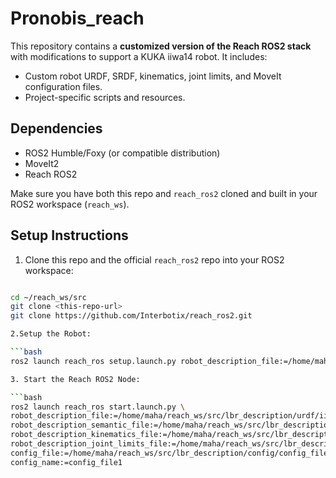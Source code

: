 # Pronobis_reach

This repository contains a **customized version of the Reach ROS2 stack** with modifications to support a KUKA iiwa14 robot. It includes:

- Custom robot URDF, SRDF, kinematics, joint limits, and MoveIt configuration files.
- Project-specific scripts and resources.

## Dependencies


- ROS2 Humble/Foxy (or compatible distribution)  
- MoveIt2  
- Reach ROS2  

Make sure you have both this repo and `reach_ros2` cloned and built in your ROS2 workspace (`reach_ws`).

## Setup Instructions

1. Clone this repo and the official `reach_ros2` repo into your ROS2 workspace:

```bash

cd ~/reach_ws/src
git clone <this-repo-url>
git clone https://github.com/Interbotix/reach_ros2.git

2.Setup the Robot:

```bash
ros2 launch reach_ros setup.launch.py robot_description_file:=/home/maha/reach_ws/src/lbr_description/urdf/iiwa14/iiwa14.xacro

3. Start the Reach ROS2 Node:

```bash
ros2 launch reach_ros start.launch.py \
robot_description_file:=/home/maha/reach_ws/src/lbr_description/urdf/iiwa14/iiwa14.xacro \
robot_description_semantic_file:=/home/maha/reach_ws/src/lbr_description/urdf/iiwa14/iiwa14.srdf \
robot_description_kinematics_file:=/home/maha/reach_ws/src/lbr_description/urdf/iiwa14/kinematics.yaml \
robot_description_joint_limits_file:=/home/maha/reach_ws/src/lbr_description/urdf/iiwa14/joint_limits.yaml \
config_file:=/home/maha/reach_ws/src/lbr_description/config/config_file1.yaml \
config_name:=config_file1
